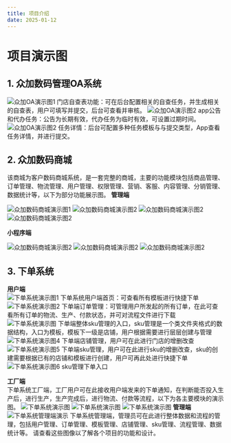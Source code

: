 ```yaml
---
title: 项目介绍
date: 2025-01-12
---
```




# 项目演示图



## 1. 众加数码管理OA系统



![众加OA演示图1](https://pic1.imgdb.cn/item/6799d5dad0e0a243d4f8705c.jpg)
门店自查表功能：可在后台配置相关的自查任务，并生成相关的自查表，用户可填写并提交，后台可查看并审核。
![众加OA演示图2](https://pic1.imgdb.cn/item/6799d5dad0e0a243d4f8705e.jpg)
app公告和代办任务：公告为长期有效，代办任务为临时有效，可设置过期时间。
![众加OA演示图2](https://pic1.imgdb.cn/item/6799d5dbd0e0a243d4f8705f.jpg)
任务详情：后台可配置多种任务模板与与提交类型，App查看任务详情，并进行提交。

## 2. 众加数码商城


该商城为客户数码商城系统，是一套完整的商城，主要的功能模块包括商品管理、订单管理、物流管理、用户管理、权限管理、营销、客服、内容管理、分销管理、数据统计等，以下为部分功能展示图。
**管理端**  

![众加数码商城演示图1](https://pic1.imgdb.cn/item/6799d5a9d0e0a243d4f8704b.png)
![众加数码商城演示图2](https://pic1.imgdb.cn/item/6799d5a9d0e0a243d4f8704a.png)
![众加数码商城演示图2](https://pic1.imgdb.cn/item/6799d5b4d0e0a243d4f8704e.png)
![众加数码商城演示图2](https://pic1.imgdb.cn/item/6799d5b4d0e0a243d4f8704f.png)

**小程序端**

![众加数码商城演示图2](https://pic1.imgdb.cn/item/6799d5d9d0e0a243d4f8705a.jpg)
![众加数码商城演示图2](https://pic1.imgdb.cn/item/6799d5c5d0e0a243d4f87057.jpg)
![众加数码商城演示图2](https://pic1.imgdb.cn/item/6799d5dad0e0a243d4f8705b.jpg)

## 3. 下单系统

**用户端**  
![下单系统演示图1](https://pic1.imgdb.cn/item/6799d5b5d0e0a243d4f87050.png)
下单系统用户端首页：可查看所有模板进行快捷下单
![下单系统演示图2](https://pic1.imgdb.cn/item/6799d5b5d0e0a243d4f87051.png)
下单端订单管理：可管理用户所发起的所有订单，在此可查看所有订单的物流、生产、付款状态，并可对流程文件进行下载
![下单系统演示图](https://pic1.imgdb.cn/item/6799d5c4d0e0a243d4f87055.png)
下单端整体sku管理的入口，sku管理是一个类文件夹格式的数据结构，入口为模板，模板下一级是店铺，用户根据需要进行层层创建与管理
![下单系统演示图4](https://pic1.imgdb.cn/item/6799d5c4d0e0a243d4f87054.png)
下单端店铺管理，用户可在此进行门店的增删改查
![下单系统演示图5](https://pic1.imgdb.cn/item/6799d5c3d0e0a243d4f87053.png)
下单端sku管理，用户可在此进行sku的增删改查，sku的创建需要根据已有的店铺和模板进行创建，用户可再此处进行快捷下单
![下单系统演示图6](https://pic1.imgdb.cn/item/6799d5b5d0e0a243d4f87052.png)
sku管理下单入口

**工厂端**  
下单系统工厂端，工厂用户可在此接收用户端发来的下单通知，在判断能否投入生产后，进行生产，生产完成后，进行物流、付款等流程，以下为各主要模块的演示图。
![下单系统演示图](https://pic1.imgdb.cn/item/6799d5a8d0e0a243d4f87048.png)
![下单系统演示图](https://pic1.imgdb.cn/item/6799d5a8d0e0a243d4f87047.png)
![下单系统演示图](https://pic1.imgdb.cn/item/6799d5a9d0e0a243d4f87049.png)
**管理端**  
![下单系统管理端演示](https://pic1.imgdb.cn/item/6799d5c4d0e0a243d4f87056.png)
下单系统管理端，管理员可在此进行整体数据和流程的管理，包括用户管理、订单管理、模板管理、店铺管理、sku管理、流程管理、数据统计等。
请查看这些图像以了解各个项目的功能和设计。



